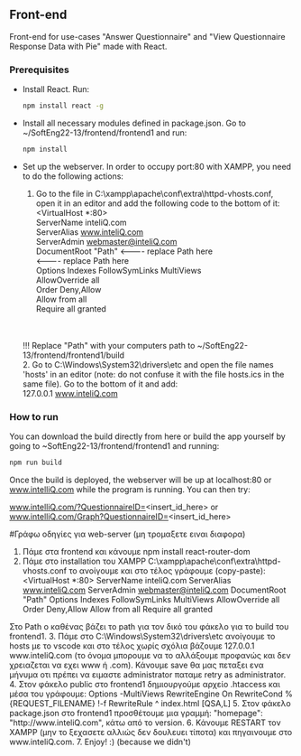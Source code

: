 <!-- FRONT-END -->
## Front-end

Front-end for use-cases "Answer Questionnaire" and "View Questionnaire Response Data with Pie" made with React.

### Prerequisites

* Install React. Run:
  ```sh
  npm install react -g
  ```
* Install all necessary modules defined in package.json. Go to ~/SoftEng22-13/frontend/frontend1 and run:
  ```sh
  npm install
  ```
* Set up the webserver. In order to occupy port:80 with XAMPP, you need to do the following actions:
  
  1. Go to the file in C:\xampp\apache\conf\extra\httpd-vhosts.conf, open it in an editor and add the following code to the bottom of it:<br>
    <VirtualHost *:80><br>
        ServerName inteliQ.com<br>
        ServerAlias www.inteliQ.com<br>
        ServerAdmin webmaster@inteliQ.com<br>
        DocumentRoot "Path"              <---- replace Path here<br>
         <Directory Path>               <---- replace Path here<br>
            Options Indexes FollowSymLinks MultiViews<br>
      AllowOverride all<br>
      Order Deny,Allow<br>
            Allow from all<br>
            Require all granted<br>
        </Directory><br>
    </VirtualHost><br>

    !!! Replace "Path" with your computers path to ~/SoftEng22-13/frontend/frontend1/build <br>
  2. Go to C:\Windows\System32\drivers\etc and open the file names 'hosts' in an editor (note: do not confuse it with the file hosts.ics in the same file). Go to the bottom of it and add:<br>
    127.0.0.1    www.inteliQ.com 

### How to run

You can download the build directly from here or build the app yourself by going to ~SoftEng22-13/frontend/frontend1 and running:
  ```sh
  npm run build
  ```
Once the build is deployed, the webserver will be up at localhost:80 or www.intelliQ.com while the program is running. You can then try:

www.intelliQ.com/?QuestionnaireID=<insert_id_here> or
www.intelliQ.com/Graph?QuestionnaireID=<insert_id_here>


#Γράφω οδηγίες για web-server (μη τρομαξετε ειναι διαφορα)

1. Πάμε στα frontend και κάνουμε npm install react-router-dom
2. Πάμε στο installation του XAMPP C:\xampp\apache\conf\extra\httpd-vhosts.conf το ανοίγουμε
και στο τέλος γράφουμε (copy-paste):
<VirtualHost *:80>
    ServerName inteliQ.com
    ServerAlias www.inteliQ.com
    ServerAdmin webmaster@inteliQ.com
    DocumentRoot "Path"
     <Directory Path>
        Options Indexes FollowSymLinks MultiViews
  AllowOverride all
  Order Deny,Allow
        Allow from all
        Require all granted
    </Directory>
</VirtualHost>
Στο Path o καθένας βάζει το path για τον δικό του φάκελο για το build του frontend1.
3. Πάμε στο C:\Windows\System32\drivers\etc ανοίγουμε το hosts με το vscode και στο τέλος χωρίς σχόλια βάζουμε 127.0.0.1    www.inteliQ.com (το όνομα μπορουμε να το αλλάξουμε προφανώς και δεν χρειαζεται να εχει www ή .com). Κάνουμε save θα μας πεταξει ενα μήνυμα οτι πρέπει να ειμαστε administrator παταμε retry as administrator.
4. Στον φάκελο public στο frontend1 δημιουργούμε αρχείο .htaccess και μέσα του γράφουμε:
Options -MultiViews
RewriteEngine On
RewriteCond %{REQUEST_FILENAME} !-f
RewriteRule ^ index.html [QSA,L]
5. Στον φάκελο package.json στο frontend1 προσθέτουμε μια γραμμή: "homepage": "http://www.inteliQ.com", κάτω από το version.
6. Κάνουμε RESTART τον XAMPP (μην το ξεχασετε αλλιώς δεν δουλευει τίποτα) και πηγαινουμε στο www.inteliQ.com.
7. Enjoy! :) (because we didn't)
